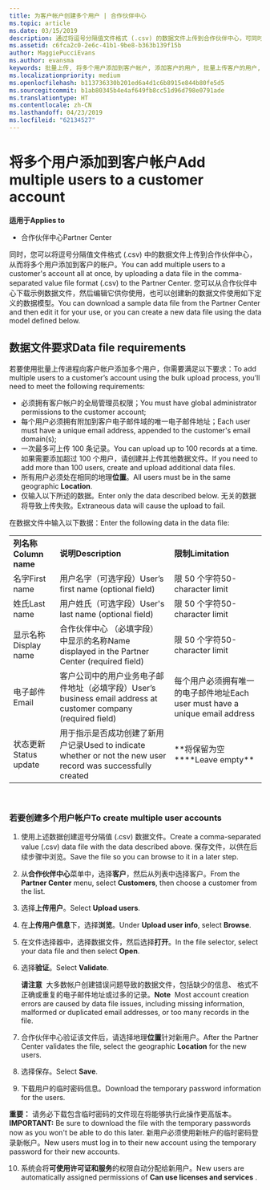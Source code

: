```yaml
---
title: 为客户帐户创建多个用户 | 合作伙伴中心
ms.topic: article
ms.date: 03/15/2019
description: 通过将逗号分隔值文件格式 (.csv) 的数据文件上传到合作伙伴中心，可同时将多个用户添加至客户帐户。
ms.assetid: c6fca2c0-2e6c-41b1-9be8-b363b139f15b
author: MaggiePucciEvans
ms.author: evansma
keywords: 批量上传, 将多个用户添加到客户帐户, 添加客户的用户, 批量上传客户的用户, 客户帐户, 客户用户, 用户
ms.localizationpriority: medium
ms.openlocfilehash: b113736330b201ed6a4d1c6b8915e844b80fe5d5
ms.sourcegitcommit: b1ab80345b4e4af649fb8cc51d96d798e0791ade
ms.translationtype: HT
ms.contentlocale: zh-CN
ms.lasthandoff: 04/23/2019
ms.locfileid: "62134527"
---
```

# <a name="add-multiple-users-to-a-customer-account"></a><span data-ttu-id="3da46-104">将多个用户添加到客户帐户</span><span class="sxs-lookup"><span data-stu-id="3da46-104">Add multiple users to a customer account</span></span>

<span data-ttu-id="3da46-105">**适用于**</span><span class="sxs-lookup"><span data-stu-id="3da46-105">**Applies to**</span></span>

-  <span data-ttu-id="3da46-106">合作伙伴中心</span><span class="sxs-lookup"><span data-stu-id="3da46-106">Partner Center</span></span>

<span data-ttu-id="3da46-107">同时，您可以将逗号分隔值文件格式 (.csv) 中的数据文件上传到合作伙伴中心，从而将多个用户添加到客户的帐户。</span><span class="sxs-lookup"><span data-stu-id="3da46-107">You can add multiple users to a customer's account all at once, by uploading a data file in the comma-separated value file format (.csv) to the Partner Center.</span></span> <span data-ttu-id="3da46-108">您可以从合作伙伴中心下载示例数据文件，然后编辑它供你使用，也可以创建新的数据文件使用如下定义的数据模型。</span><span class="sxs-lookup"><span data-stu-id="3da46-108">You can download a sample data file from the Partner Center and then edit it for your use, or you can create a new data file using the data model defined below.</span></span>

## <a href="" id="creatingtheimportcsvfile"></a><span data-ttu-id="3da46-109">数据文件要求</span><span class="sxs-lookup"><span data-stu-id="3da46-109">Data file requirements</span></span>


<span data-ttu-id="3da46-110">若要使用批量上传进程向客户帐户添加多个用户，你需要满足以下要求：</span><span class="sxs-lookup"><span data-stu-id="3da46-110">To add multiple users to a customer’s account using the bulk upload process, you’ll need to meet the following requirements:</span></span>

-   <span data-ttu-id="3da46-111">必须拥有客户帐户的全局管理员权限；</span><span class="sxs-lookup"><span data-stu-id="3da46-111">You must have global administrator permissions to the customer account;</span></span>
-   <span data-ttu-id="3da46-112">每个用户必须拥有附加到客户电子邮件域的唯一电子邮件地址；</span><span class="sxs-lookup"><span data-stu-id="3da46-112">Each user must have a unique email address, appended to the customer's email domain(s);</span></span>
-   <span data-ttu-id="3da46-113">一次最多可上传 100 条记录。</span><span class="sxs-lookup"><span data-stu-id="3da46-113">You can upload up to 100 records at a time.</span></span> <span data-ttu-id="3da46-114">如果需要添加超过 100 个用户，请创建并上传其他数据文件。</span><span class="sxs-lookup"><span data-stu-id="3da46-114">If you need to add more than 100 users, create and upload additional data files.</span></span>
-   <span data-ttu-id="3da46-115">所有用户必须处在相同的地理**位置**。</span><span class="sxs-lookup"><span data-stu-id="3da46-115">All users must be in the same geographic **Location**.</span></span>
-   <span data-ttu-id="3da46-116">仅输入以下所述的数据。</span><span class="sxs-lookup"><span data-stu-id="3da46-116">Enter only the data described below.</span></span> <span data-ttu-id="3da46-117">无关的数据将导致上传失败。</span><span class="sxs-lookup"><span data-stu-id="3da46-117">Extraneous data will cause the upload to fail.</span></span>

<span data-ttu-id="3da46-118">在数据文件中输入以下数据：</span><span class="sxs-lookup"><span data-stu-id="3da46-118">Enter the following data in the data file:</span></span>

|                 |                                                                              |                                            |
|-----------------|------------------------------------------------------------------------------|--------------------------------------------|
| <span data-ttu-id="3da46-119">**列名称**</span><span class="sxs-lookup"><span data-stu-id="3da46-119">**Column name**</span></span> | <span data-ttu-id="3da46-120">**说明**</span><span class="sxs-lookup"><span data-stu-id="3da46-120">**Description**</span></span>                                                              | <span data-ttu-id="3da46-121">**限制**</span><span class="sxs-lookup"><span data-stu-id="3da46-121">**Limitation**</span></span>                             |
| <span data-ttu-id="3da46-122">名字</span><span class="sxs-lookup"><span data-stu-id="3da46-122">First name</span></span>      | <span data-ttu-id="3da46-123">用户名字（可选字段）</span><span class="sxs-lookup"><span data-stu-id="3da46-123">User’s first name (optional field)</span></span>                                           | <span data-ttu-id="3da46-124">限 50 个字符</span><span class="sxs-lookup"><span data-stu-id="3da46-124">50-character limit</span></span>                         |
| <span data-ttu-id="3da46-125">姓氏</span><span class="sxs-lookup"><span data-stu-id="3da46-125">Last name</span></span>       | <span data-ttu-id="3da46-126">用户姓氏（可选字段）</span><span class="sxs-lookup"><span data-stu-id="3da46-126">User's last name (optional field)</span></span>                                            | <span data-ttu-id="3da46-127">限 50 个字符</span><span class="sxs-lookup"><span data-stu-id="3da46-127">50-character limit</span></span>                         |
| <span data-ttu-id="3da46-128">显示名称</span><span class="sxs-lookup"><span data-stu-id="3da46-128">Display name</span></span>    | <span data-ttu-id="3da46-129">合作伙伴中心 （必填字段） 中显示的名称</span><span class="sxs-lookup"><span data-stu-id="3da46-129">Name displayed in the Partner Center (required field)</span></span>                            | <span data-ttu-id="3da46-130">限 50 个字符</span><span class="sxs-lookup"><span data-stu-id="3da46-130">50-character limit</span></span>                         |
| <span data-ttu-id="3da46-131">电子邮件</span><span class="sxs-lookup"><span data-stu-id="3da46-131">Email</span></span>           | <span data-ttu-id="3da46-132">客户公司中的用户业务电子邮件地址（必填字段）</span><span class="sxs-lookup"><span data-stu-id="3da46-132">User’s business email address at customer company (required field)</span></span>           | <span data-ttu-id="3da46-133">每个用户必须拥有唯一的电子邮件地址</span><span class="sxs-lookup"><span data-stu-id="3da46-133">Each user must have a unique email address</span></span> |
| <span data-ttu-id="3da46-134">状态更新</span><span class="sxs-lookup"><span data-stu-id="3da46-134">Status update</span></span>   | <span data-ttu-id="3da46-135">用于指示是否成功创建了新用户记录</span><span class="sxs-lookup"><span data-stu-id="3da46-135">Used to indicate whether or not the new user record was successfully created</span></span> | <span data-ttu-id="3da46-136">\*\*将保留为空\*\*</span><span class="sxs-lookup"><span data-stu-id="3da46-136">\*\*Leave empty\*\*</span></span>                        |

 

### <a href="" id="createmultipleuseraccounts"></a><span data-ttu-id="3da46-137">若要创建多个用户帐户</span><span class="sxs-lookup"><span data-stu-id="3da46-137">To create multiple user accounts</span></span>

<a href="" id="creatingtheaccounts"></a>
1.  <span data-ttu-id="3da46-138">使用上述数据创建逗号分隔值 (.csv) 数据文件。</span><span class="sxs-lookup"><span data-stu-id="3da46-138">Create a comma-separated value (.csv) data file with the data described above.</span></span> <span data-ttu-id="3da46-139">保存文件，以供在后续步骤中浏览。</span><span class="sxs-lookup"><span data-stu-id="3da46-139">Save the file so you can browse to it in a later step.</span></span>
2.  <span data-ttu-id="3da46-140">从**合作伙伴中心**菜单中，选择**客户**，然后从列表中选择客户。</span><span class="sxs-lookup"><span data-stu-id="3da46-140">From the **Partner Center** menu, select **Customers**, then choose a customer from the list.</span></span>
3.  <span data-ttu-id="3da46-141">选择**上传用户**。</span><span class="sxs-lookup"><span data-stu-id="3da46-141">Select **Upload users**.</span></span>
4.  <span data-ttu-id="3da46-142">在**上传用户信息**下，选择**浏览**。</span><span class="sxs-lookup"><span data-stu-id="3da46-142">Under **Upload user info**, select **Browse**.</span></span>
5.  <span data-ttu-id="3da46-143">在文件选择器中，选择数据文件，然后选择**打开**。</span><span class="sxs-lookup"><span data-stu-id="3da46-143">In the file selector, select your data file and then select **Open**.</span></span>
6.  <span data-ttu-id="3da46-144">选择**验证**。</span><span class="sxs-lookup"><span data-stu-id="3da46-144">Select **Validate**.</span></span>

    <span data-ttu-id="3da46-145">**请注意**  大多数帐户创建错误问题导致的数据文件，包括缺少的信息、 格式不正确或重复的电子邮件地址或过多的记录。</span><span class="sxs-lookup"><span data-stu-id="3da46-145">**Note**  Most account creation errors are caused by data file issues, including missing information, malformed or duplicated email addresses, or too many records in the file.</span></span>

7.  <span data-ttu-id="3da46-146">合作伙伴中心验证该文件后，请选择地理**位置**针对新用户。</span><span class="sxs-lookup"><span data-stu-id="3da46-146">After the Partner Center validates the file, select the geographic **Location** for the new users.</span></span>
8.  <span data-ttu-id="3da46-147">选择保存。</span><span class="sxs-lookup"><span data-stu-id="3da46-147">Select **Save**.</span></span>
9.  <span data-ttu-id="3da46-148">下载用户的临时密码信息。</span><span class="sxs-lookup"><span data-stu-id="3da46-148">Download the temporary password information for the users.</span></span>

<span data-ttu-id="3da46-149">**重要：** 请务必下载包含临时密码的文件现在将能够执行此操作更高版本。</span><span class="sxs-lookup"><span data-stu-id="3da46-149">**IMPORTANT:** Be sure to download the file with the temporary passwords now as you won't be able to do this later.</span></span> <span data-ttu-id="3da46-150">新用户必须使用新帐户的临时密码登录新帐户。</span><span class="sxs-lookup"><span data-stu-id="3da46-150">New users must log in to their new account using the temporary password for their new accounts.</span></span>

10. <span data-ttu-id="3da46-151">系统会将**可使用许可证和服务**的权限自动分配给新用户。</span><span class="sxs-lookup"><span data-stu-id="3da46-151">New users are automatically assigned permissions of **Can use licenses and services** .</span></span> 

 

 



